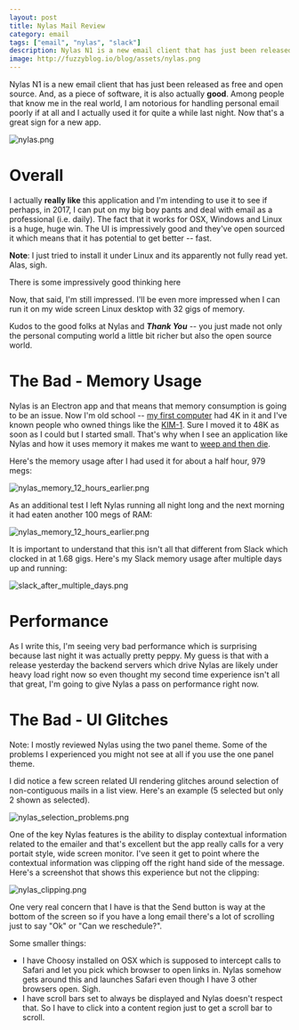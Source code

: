 ```yaml
---
layout: post
title: Nylas Mail Review
category: email
tags: ["email", "nylas", "slack"]
description: Nylas N1 is a new email client that has just been released as free and open source.  And, as a piece of software, it is also actually good.
image: http://fuzzyblog.io/blog/assets/nylas.png
---
```

Nylas N1 is a new email client that has just been released as free and open source.  And, as a piece of software, it is also actually **good**.  Among people that know me in the real world, I am notorious for handling personal email poorly if at all and I actually used it for quite a while last night.  Now that's a great sign for a new app.

![nylas.png](/blog/assets/nylas.png)

# Overall

I actually **really like** this application and I'm intending to use it to see if perhaps, in 2017, I can put on my big boy pants and deal with email as a professional (i.e. daily). The fact that it works for OSX, Windows and Linux is a huge, huge win.  The UI is impressively good and they've open sourced it which means that it has potential to get better -- fast.  

**Note**: I just tried to install it under Linux and its apparently not fully read yet.  Alas, sigh.

There is some impressively good thinking here 

Now, that said, I'm still impressed.  I'll be even more impressed when I can run it on my wide screen Linux desktop with 32 gigs of memory.

Kudos to the good folks at Nylas and ***Thank You*** -- you just made not only the personal computing world a little bit richer but also the open source world.  

# The Bad - Memory Usage

Nylas is an Electron app and that means that memory consumption is going to be an issue.  Now I'm old school -- [my first computer](https://en.wikipedia.org/wiki/TRS-80) had 4K in it and I've known people who owned things like the [KIM-1](https://en.wikipedia.org/wiki/KIM-1).  Sure I moved it to 48K as soon as I could but I started small.  That's why when I see an application like Nylas and how it uses memory it makes me want to [weep and then die](https://www.youtube.com/watch?v=SZGEiz2cpEw).  

Here's the memory usage after I had used it for about a half hour, 979 megs:

![nylas_memory_12_hours_earlier.png](/blog/assets/nylas_memory_12_hours_earlier.png)

As an additional test I left Nylas running all night long and the next morning it had eaten another 100 megs of RAM:

![nylas_memory_12_hours_earlier.png](/blog/assets/nylas_memory_12_hours_earlier.png)

It is important to understand that this isn't all that different from Slack which clocked in at 1.68 gigs.  Here's my Slack memory usage after multiple days up and running:

![slack_after_multiple_days.png](/blog/assets/slack_after_multiple_days.png)

# Performance

As I write this, I'm seeing very bad performance which is surprising because last night it was actually pretty peppy.  My guess is that with a release yesterday the backend servers which drive Nylas are likely under heavy load right now so even thought my second time experience isn't all that great, I'm going to give Nylas a pass on performance right now.

# The Bad - UI Glitches

Note: I mostly reviewed Nylas using the two panel theme.  Some of the problems I experienced you might not see at all if you use the one panel theme.

I did notice a few screen related UI rendering glitches around selection of non-contiguous mails in a list view.  Here's an example (5 selected but only 2 shown as selected).

![nylas_selection_problems.png](/blog/assets/nylas_selection_problems.png)

One of the key Nylas features is the ability to display contextual information related to the emailer and that's excellent but the app really calls for a very portait style, wide screen monitor.  I've seen it get to point where the contextual information was clipping off the right hand side of the message.  Here's a screenshot that shows this experience but not the clipping:

![nylas_clipping.png](/blog/assets/nylas_clipping.png)

One very real concern that I have is that the Send button is way at the bottom of the screen so if you have a long email there's a lot of scrolling just to say "Ok" or "Can we reschedule?".

Some smaller things:

* I have Choosy installed on OSX which is supposed to intercept calls to Safari and let you pick which browser to open links in.  Nylas somehow gets around this and launches Safari even though I have 3 other browsers open.  Sigh.
* I have scroll bars set to always be displayed and Nylas doesn't respect that.  So I have to click into a content region just to get a scroll bar to scroll.

